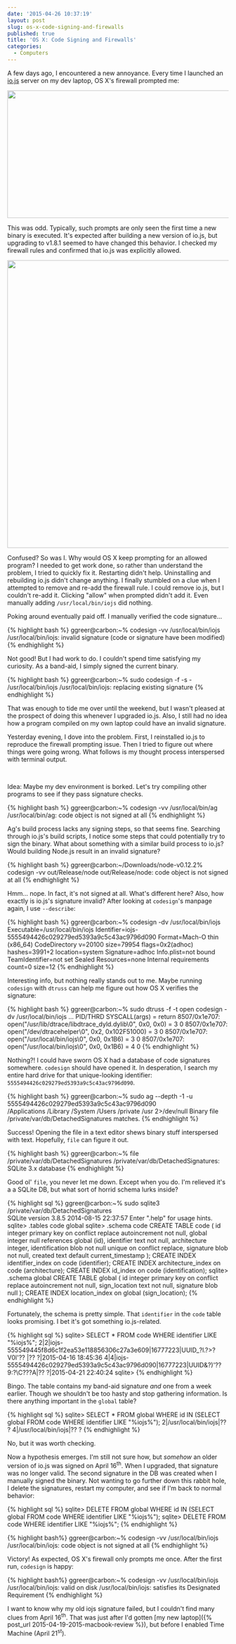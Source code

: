 ```yaml
---
date: '2015-04-26 10:37:19'
layout: post
slug: os-x-code-signing-and-firewalls
published: true
title: 'OS X: Code Signing and Firewalls'
categories:
  - Computers
---
```


A few days ago, I encountered a new annoyance. Every time I launched an [io.js](https://iojs.org) server on my dev laptop, OS X's firewall prompted me:

<div style="display: flex; justify-content: center;">
  <img style="height: 290px; width: 532px;" src="/photos/screenshots/Screen Shot 2015-04-26 at 11.34.49.png" />
</div>

This was odd. Typically, such prompts are only seen the first time a new binary is executed. It's expected after building a new version of io.js, but upgrading to v1.8.1 seemed to have changed this behavior. I checked my firewall rules and confirmed that io.js was explicitly allowed.

<img style="height: 654px; width: 780px" src="/photos/screenshots/Screen Shot 2015-04-26 at 12.11.13.png" />

Confused? So was I. Why would OS X keep prompting for an allowed program? I needed to get work done, so rather than understand the problem, I tried to quickly fix it. Restarting didn't help. Uninstalling and rebuilding io.js didn't change anything. I finally stumbled on a clue when I attempted to remove and re-add the firewall rule. I could remove io.js, but I couldn't re-add it. Clicking "allow" when prompted didn't add it. Even manually adding `/usr/local/bin/iojs` did nothing.

Poking around eventually paid off. I manually verified the code signature...

{% highlight bash %}
ggreer@carbon:~% codesign -vv /usr/local/bin/iojs
/usr/local/bin/iojs: invalid signature (code or signature have been modified)
{% endhighlight %}

Not good! But I had work to do. I couldn't spend time satisfying my curiosity. As a band-aid, I simply signed the current binary.

{% highlight bash %}
ggreer@carbon:~% sudo codesign -f -s - /usr/local/bin/iojs
/usr/local/bin/iojs: replacing existing signature
{% endhighlight %}

That was enough to tide me over until the weekend, but I wasn't pleased at the prospect of doing this whenever I upgraded io.js. Also, I still had no idea how a program compiled on my own laptop could have an invalid signature.

Yesterday evening, I dove into the problem. First, I reinstalled io.js to reproduce the firewall prompting issue. Then I tried to figure out where things were going wrong. What follows is my thought process interspersed with terminal output.

<br />

Idea: Maybe my dev environment is borked. Let's try compiling other programs to see if they pass signature checks.

{% highlight bash %}
ggreer@carbon:~% codesign -vv /usr/local/bin/ag       
/usr/local/bin/ag: code object is not signed at all
{% endhighlight %}

Ag's build process lacks any signing steps, so that seems fine. Searching through io.js's build scripts, I notice some steps that could potentially try to sign the binary. What about something with a similar build process to io.js? Would building Node.js result in an invalid signature?

{% highlight bash %}
ggreer@carbon:~/Downloads/node-v0.12.2% codesign -vv out/Release/node
out/Release/node: code object is not signed at all
{% endhighlight %}

Hmm... nope. In fact, it's not signed at all. What's different here? Also, how exactly is io.js's signature invalid? After looking at `codesign`'s manpage again, I use `--describe`:

{% highlight bash %}
ggreer@carbon:~% codesign -dv /usr/local/bin/iojs
Executable=/usr/local/bin/iojs
Identifier=iojs-5555494426c029279ed5393a9c5c43ac9796d090
Format=Mach-O thin (x86_64)
CodeDirectory v=20100 size=79954 flags=0x2(adhoc) hashes=3991+2 location=system
Signature=adhoc
Info.plist=not bound
TeamIdentifier=not set
Sealed Resources=none
Internal requirements count=0 size=12
{% endhighlight %}

Interesting info, but nothing really stands out to me. Maybe running `codesign` with `dtruss` can help me figure out how OS X verifies the signature:

{% highlight bash %}
ggreer@carbon:~% sudo dtruss -f -t open codesign -dv /usr/local/bin/iojs 
...
  PID/THRD  SYSCALL(args)      = return
 8507/0x1e707:  open("/usr/lib/dtrace/libdtrace_dyld.dylib\0", 0x0, 0x0)     = 3 0
 8507/0x1e707:  open("/dev/dtracehelper\0", 0x2, 0x102F51000)    = 3 0
 8507/0x1e707:  open("/usr/local/bin/iojs\0", 0x0, 0x1B6)    = 3 0
 8507/0x1e707:  open("/usr/local/bin/iojs\0", 0x0, 0x1B6)    = 4 0
{% endhighlight %}

Nothing?! I could have sworn OS X had a database of code signatures somewhere. `codesign` should have opened it. In desperation, I search my entire hard drive for that unique-looking identifier: `5555494426c029279ed5393a9c5c43ac9796d090`.

{% highlight bash %}
ggreer@carbon:~% sudo ag --depth -1 -u 5555494426c029279ed5393a9c5c43ac9796d090 \
/Applications /Library /System /Users /private /usr 2>/dev/null
Binary file /private/var/db/DetachedSignatures matches.
{% endhighlight %}

Success! Opening the file in a text editor shews binary stuff interspersed with text. Hopefully, `file` can figure it out.

{% highlight bash %}
ggreer@carbon:~% file /private/var/db/DetachedSignatures
/private/var/db/DetachedSignatures: SQLite 3.x database
{% endhighlight %}

Good ol' `file`, you never let me down. Except when you do. I'm relieved it's a a SQLite DB, but what sort of horrid schema lurks inside?

{% highlight sql %}
ggreer@carbon:~% sudo sqlite3 /private/var/db/DetachedSignatures  
SQLite version 3.8.5 2014-08-15 22:37:57
Enter ".help" for usage hints.
sqlite> .tables
code    global
sqlite> .schema code
CREATE TABLE code ( 
    id integer primary key on conflict replace autoincrement not null, 
    global integer null references global (id), 
    identifier text not null, 
    architecture integer, 
    identification blob not null unique on conflict replace, 
    signature blob not null, 
    created text default current_timestamp 
  );
CREATE INDEX identifier_index on code (identifier);
CREATE INDEX architecture_index on code (architecture);
CREATE INDEX id_index on code (identification);
sqlite> .schema global
CREATE TABLE global ( 
    id integer primary key on conflict replace autoincrement not null, 
    sign_location text not null, 
    signature blob null 
  );
CREATE INDEX location_index on global (sign_location);
{% endhighlight %}

Fortunately, the schema is pretty simple. That `identifier` in the `code` table looks promising. I bet it's got something io.js-related.

{% highlight sql %}
sqlite> SELECT * FROM code WHERE identifier LIKE "%iojs%";
2|2|iojs-555549445f8d6c1f2ea53e118856306c27a3e609|16777223|UUID_?l.?>?V0l'??  |??
   ?|2015-04-16 18:45:36
4|4|iojs-5555494426c029279ed5393a9c5c43ac9796d090|16777223|UUID&?)'??9:?\C???А|??
   ?|2015-04-21 22:40:24
sqlite> 
{% endhighlight %}

Bingo. The table contains my band-aid signature *and* one from a week earlier. Though we shouldn't be too hasty and stop gathering information. Is there anything important in the `global` table?

{% highlight sql %}
sqlite> SELECT * FROM global WHERE id IN (SELECT global FROM code WHERE identifier LIKE "%iojs%");
2|/usr/local/bin/iojs|??
                        ?
4|/usr/local/bin/iojs|??
                        ?
{% endhighlight %}

No, but it was worth checking.

Now a hypothesis emerges. I'm still not sure how, but *somehow* an older version of io.js was signed on April 16<sup>th</sup>. When I upgraded, that signature was no longer valid. The second signature in the DB was created when I manually signed the binary. Not wanting to go further down this rabbit hole, I delete the signatures, restart my computer, and see if I'm back to normal behavior:

{% highlight sql %}
sqlite> DELETE FROM global WHERE id IN (SELECT global FROM code WHERE identifier LIKE "%iojs%");
sqlite> DELETE FROM code WHERE identifier LIKE "%iojs%";
{% endhighlight %}

{% highlight bash%}
ggreer@carbon:~% codesign -vv /usr/local/bin/iojs
/usr/local/bin/iojs: code object is not signed at all
{% endhighlight %}

Victory! As expected, OS X's firewall only prompts me once. After the first run, `codesign` is happy:

{% highlight bash%}
ggreer@carbon:~% codesign -vv /usr/local/bin/iojs
/usr/local/bin/iojs: valid on disk
/usr/local/bin/iojs: satisfies its Designated Requirement
{% endhighlight %}

I want to know why my old iojs signature failed, but I couldn't find many clues from April 16<sup>th</sup>. That was just after I'd gotten [my new laptop]({% post_url 2015-04-19-2015-macbook-review %}), but before I enabled Time Machine (April 21<sup>st</sup>).

